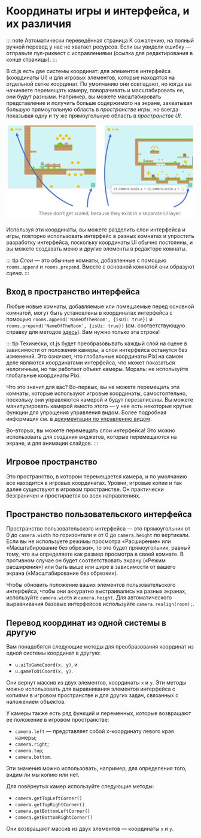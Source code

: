 # Координаты игры и интерфейса, и их различия

::: note Автоматически переведённая страница
К сожалению, на полный ручной перевод у нас не хватает ресурсов.
Если вы увидели ошибку — отправьте пул-риквест с исправлениями (ссылка для редактирования в конце страницы).
:::

В ct.js есть две системы координат: для элементов интерфейса (координаты UI) и для игровых элементов, которые находятся на отдельной сетке координат. По умолчанию они совпадают, но когда вы начинаете перемещать камеру, поворачивать и масштабировать ее, они будут разными. Например, вы можете масштабировать представление и получить больше содержимого на экране, захватывая большую прямоугольную область в *пространстве игры*, но всегда показывая одну и ту же прямоугольную область в *пространстве UI*.

![Разница между координатами игры и интерфейса](../../images/GameCoordsUICoordsGraphic.png)

Используя эти координаты, вы можете разделить слои интерфейса и игры, повторно использовать интерфейс в разных комнатах и упростить разработку интерфейса, поскольку координаты UI обычно постоянны, и вы можете создавать меню и другие элементы в редакторе комнаты.

::: tip
*Слои* — это обычные комнаты, добавленные с помощью `rooms.append` и `rooms.prepend`. Вместе с основной комнатой они образуют *сцена*.
:::

## Вход в пространство интерфейса

Любые новые комнаты, добавляемые или помещаемые перед основной комнатой, могут быть установлены в координатах интерфейса с помощью `rooms.append('NameOfTheRoom', {isUi: true})` и `rooms.prepend('NameOfTheRoom', {isUi: true})` (см. соответствующую справку для методов [здесь](../rooms.md)). Вам нужно только эта строка!

::: tip
Техически, ct.js будет преобразовывать каждый слой на сцене в зависимости от положения камеры, а слои интерфейса останутся без изменений. Это означает, что глобальные координаты Pixi на самом деле являются координатами интерфейса, что может показаться нелогичным, но так работает объект камеры. Мораль: не используйте глобальные координаты Pixi.

Что это значит для вас? Во-первых, вы не можете перемещать эти комнаты, которые используют игровые координаты, самостоятельно, поскольку они управляются камерой и будут перезаписаны. Вы можете манипулировать камерой вместо этого — у нее есть некоторые крутые функции для упрощения управления видом. Более подробная информация см. в [документации по управлению видом](./viewport-management.md).

Во-вторых, вы можете перемещать слои интерфейса! Это можно использовать для создания виджетов, которые перемещаются на экране, и для анимации слайдов.
:::

## Игровое пространство

Это пространство, в котором перемещается камера, и по умолчанию все находится в игровых координатах. Уровни, игровые копии и так далее существуют в игровом пространстве. Он практически безграничен и простирается во всех направлениях.

## Пространство пользовательского интерфейса

Пространство пользовательского интерфейса — это прямоугольник от 0 до `camera.width` по горизонтали и от 0 до `camera.height` по вертикали. Если вы не используете режимы просмотра «Расширение» или «Масштабирование без обрезки», то это будет прямоугольник, равный тому, что вы определяете как размер просмотра в своей комнате. В противном случае он будет соответствовать экрану («Режим расширения») или быть выше или шире в зависимости от вашего экрана («Масштабирование без обрезки»).

Чтобы обновить положение ваших элементов пользовательского интерфейса, чтобы они аккуратно выстраивались на разных экранах, используйте `camera.width` и `camera.height`. Для автоматического выравнивания базовых интерфейсов используйте `camera.realign(room);`.

## Перевод координат из одной системы в другую

Вам понадобятся следующие методы для преобразования координат из одной системы координат в другую:

- `u.uiToGameCoord(x, y)`, и
- `u.gameToUiCoord(x, y)`.

Они вернут массив из двух элементов, координаты `x` и `y`. Эти методы можно использовать для выравнивания элементов интерфейса с копиями в игровом пространстве и для других задач, связанных с наложением объектов.

У камеры также есть ряд функций и переменных, которые возвращают ее положение в игровом пространстве:

- `camera.left` — представляет собой x-координату левого края камеры;
- `camera.right`;
- `camera.top`;
- `camera.bottom`.

Эти значения можно использовать, например, для определения того, видим ли мы копию или нет.

Для повёрнутых камер используйте следующие методы:

- `camera.getTopLeftCorner()`
- `camera.getTopRightCorner()`
- `camera.getBottomLeftCorner()`
- `camera.getBottomRightCorner()`

Они возвращают массив из двух элементов — координаты `x` и `y`.

